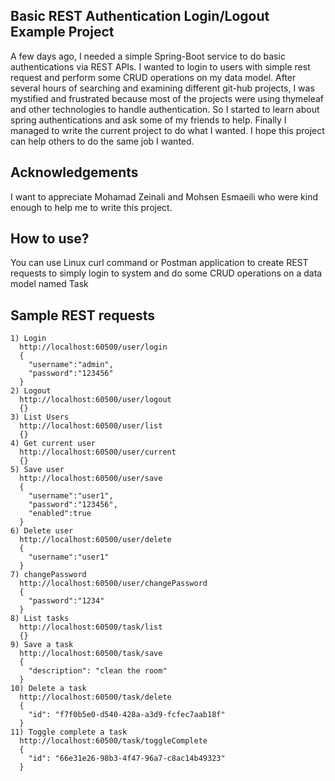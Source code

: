 ## Basic REST Authentication Login/Logout Example Project
A few days ago, I needed a simple Spring-Boot service to do basic authentications via REST APIs. 
I wanted to login to users with simple rest request and perform some CRUD operations on my data model.
After several hours of searching and examining different git-hub projects, I was mystified and frustrated because most of the projects were using thymeleaf and other technologies to handle authentication.
So I started to learn about spring authentications and ask some of my friends to help. Finally I managed to write the current project to do what I wanted. I hope this project can help others to do the same job I wanted.

## Acknowledgements
I want to appreciate Mohamad Zeinali and Mohsen Esmaeili who were kind enough to help me to write this project.

## How to use?
You can use Linux curl command or Postman application to create REST requests to simply login to system and do some CRUD operations on a data model named Task

## Sample REST requests
```
1) Login
  http://localhost:60500/user/login
  {
    "username":"admin",
    "password":"123456"
  }
2) Logout
  http://localhost:60500/user/logout
  {}
3) List Users
  http://localhost:60500/user/list
  {}
4) Get current user
  http://localhost:60500/user/current
  {}
5) Save user
  http://localhost:60500/user/save
  {
    "username":"user1",
    "password":"123456",
    "enabled":true
  }
6) Delete user
  http://localhost:60500/user/delete
  {
    "username":"user1"
  }
7) changePassword
  http://localhost:60500/user/changePassword
  {
    "password":"1234"
  }
8) List tasks
  http://localhost:60500/task/list
  {}
9) Save a task
  http://localhost:60500/task/save
  {
    "description": "clean the room"
  }
10) Delete a task
  http://localhost:60500/task/delete
  {
    "id": "f7f0b5e0-d540-428a-a3d9-fcfec7aab18f"
  }
11) Toggle complete a task
  http://localhost:60500/task/toggleComplete
  {
    "id": "66e31e26-98b3-4f47-96a7-c8ac14b49323"
  }
```

